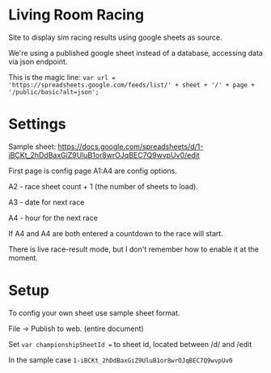# Living Room Racing
 Site to display sim racing results using google sheets as source.
 
 We're using a published google sheet instead of a database, accessing data via json endpoint.
 
 This is the magic line: `var url = 'https://spreadsheets.google.com/feeds/list/' + sheet + '/' + page + '/public/basic?alt=json';`

# Settings

Sample sheet:
https://docs.google.com/spreadsheets/d/1-iBCKt_2hDdBaxGiZ9UluB1or8wrOJqBEC7Q9wvpUv0/edit

First page is config page A1:A4 are config options.

A2 - race sheet count + 1 (the number of sheets to load).

A3 - date for next race

A4 - hour for the next race

If A4 and A4 are both entered  a countdown to the race will start.

There is live race-result mode, but I don't remember how to enable it at the moment.

# Setup

To config your own sheet use sample sheet format. 

File -> Publish to web. (entire document)

Set `var championshipSheetId =` to sheet id, located between /d/ and /edit

In the sample case `1-iBCKt_2hDdBaxGiZ9UluB1or8wrOJqBEC7Q9wvpUv0`
